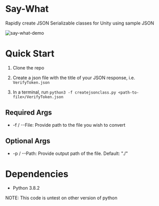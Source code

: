 # Say-What

Rapidly create JSON Serializable classes for Unity using sample JSON

![say-what-demo](https://user-images.githubusercontent.com/22528729/88982483-00460800-d28e-11ea-9ad6-e218c1ada6e5.gif)

# Quick Start

1. Clone the repo

2. Create a json file with the title of your JSON response, i.e. `VerifyToken.json`

3. In a terminal, run `python3 -f createjsonclass.py <path-to-file>/VerifyToken.json`

## Required Args

- -f / --File: Provide path to the file you wish to convert

## Optional Args

- -p / --Path: Provide output path of the file. Default: "./"

# Dependencies

- Python 3.8.2

NOTE: This code is untest on other version of python
